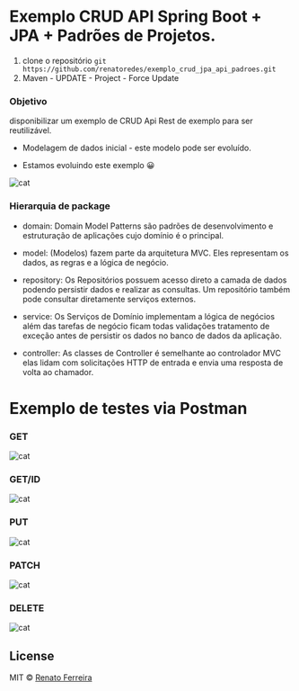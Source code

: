 # Exemplo CRUD API Spring Boot + JPA + Padrões de Projetos.

1. clone o repositório `git https://github.com/renatoredes/exemplo_crud_jpa_api_padroes.git` <br />
2. Maven - UPDATE - Project - Force Update <br />


### Objetivo
disponibilizar um exemplo de CRUD Api Rest de exemplo para ser reutilizável.

* Modelagem de dados inicial - este modelo pode ser evoluído.
- Estamos evoluindo este exemplo 😀

![cat](https://github.com/renatoredes/exemplo_crud_jpa_api_padroes/blob/main/screenshot/entidade_medico_consulta.png)


### Hierarquia de package 

* domain: Domain Model Patterns são padrões de desenvolvimento e estruturação de aplicações cujo domínio é o principal.

* model: (Modelos) fazem parte da arquitetura MVC. Eles representam os dados, as regras e a lógica de negócio.

* repository: Os Repositórios possuem acesso direto a camada de dados podendo persistir dados e realizar as consultas. 
Um repositório também pode consultar diretamente serviços externos.

* service: Os Serviços de Domínio implementam a lógica de negócios além das tarefas de negócio ficam todas validações 
tratamento de exceção antes de persistir os dados no banco de dados da aplicação.

* controller: As classes de Controller é semelhante ao controlador MVC elas lidam com solicitações HTTP
de entrada e envia uma resposta de volta ao chamador.


# Exemplo de testes via Postman

### GET

![cat](https://github.com/renatoredes/exemplo_crud_jpa_api_padroes/blob/main/screenshot/GetMedicos.png)

### GET/ID
![cat](https://github.com/renatoredes/exemplo_crud_jpa_api_padroes/blob/main/screenshot/GetIDMedicos.png)

### PUT
![cat](https://github.com/renatoredes/exemplo_crud_jpa_api_padroes/blob/main/screenshot/PutMedico.png)

### PATCH
![cat](https://github.com/renatoredes/exemplo_crud_jpa_api_padroes/blob/main/screenshot/PATCH.png)

### DELETE
![cat](https://github.com/renatoredes/exemplo_crud_jpa_api_padroes/blob/main/screenshot/DeleteMedico.png)

## License
MIT © [Renato Ferreira](https://github.com/renatoredes)
